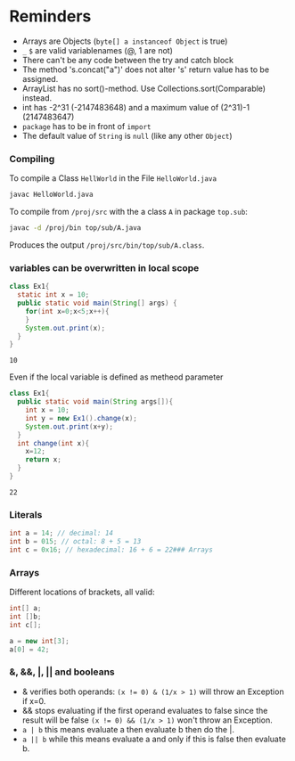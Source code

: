 # Reminders

  * Arrays are Objects (`byte[] a instanceof Object` is true)
  * `_` `$` are valid variablenames (@, 1 are not)
  * There can't be any code between the try and catch block
  * The method 's.concat("a")' does not alter 's' return value has to be assigned.
  * ArrayList has no sort()-method. Use Collections.sort(Comparable) instead.
  * int has  -2^31 (-2147483648) and a maximum value of (2^31)-1 (2147483647)
  * `package` has to be in front of `import`
  * The default value of `String` is `null` (like any other `Object`)

### Compiling
To compile a Class `HellWorld` in the File `HelloWorld.java`

```bash
javac HelloWorld.java
```

To compile from `/proj/src` with the a class `A` in package `top.sub`:

```bash
javac -d /proj/bin top/sub/A.java
```

Produces the output `/proj/src/bin/top/sub/A.class`.

### variables can be overwritten in local scope

```java
class Ex1{
  static int x = 10;  
  public static void main(String[] args) {
    for(int x=0;x<5;x++){
    }
    System.out.print(x);
  }
}
```
`10`

Even if the local variable is defined as metheod parameter

```java
class Ex1{
  public static void main(String args[]){
    int x = 10;
    int y = new Ex1().change(x);
    System.out.print(x+y);
  }
  int change(int x){
    x=12;
    return x;
  }
}
```
`22`

### Literals

```java
int a = 14; // decimal: 14
int b = 015; // octal: 8 + 5 = 13
int c = 0x16; // hexadecimal: 16 + 6 = 22### Arrays
```

### Arrays
Different locations of brackets, all valid:
```java
int[] a;
int []b;
int c[];

a = new int[3];
a[0] = 42;
```

### &, &&, |, || and booleans
* & verifies both operands: `(x != 0) & (1/x > 1)` will throw an Exception if x=0.
* && stops evaluating if the first operand evaluates to false since the result will be false `(x != 0) && (1/x > 1)` won't throw an Exception.
* `a | b` this means evaluate a then evaluate b then do the |.
* `a || b`  while this means evaluate a and only if this is false then evaluate b.
